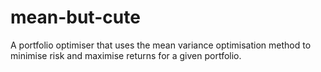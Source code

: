 # mean-but-cute

A portfolio optimiser that uses the mean variance optimisation method to minimise risk and maximise returns for a given portfolio.